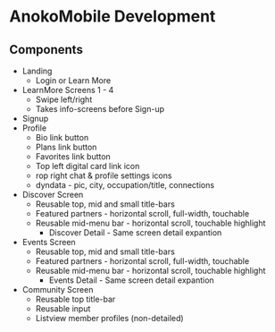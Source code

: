 # AnokoMobile Development

## Components
* Landing
    * Login or Learn More
* LearnMore Screens 1 - 4
    * Swipe left/right 
    * Takes info-screens before Sign-up
* Signup
* Profile
    * Bio link button
    * Plans link button
    * Favorites link button
    * Top left digital card link icon
    * rop right chat & profile settings icons
    * dyndata - pic, city, occupation/title, connections
* Discover Screen
    * Reusable top, mid and small title-bars
    * Featured partners - horizontal scroll, full-width, touchable
    * Reusable mid-menu bar - horizontal scroll, touchable highlight
        * Discover Detail - Same screen detail expantion
* Events Screen
    * Reusable top, mid and small title-bars
    * Featured partners - horizontal scroll, full-width, touchable
    * Reusable mid-menu bar - horizontal scroll, touchable highlight
        * Events Detail - Same screen detail expantion
* Community Screen
    * Reusable top title-bar
    * Reusable input
    * Listview member profiles (non-detailed)